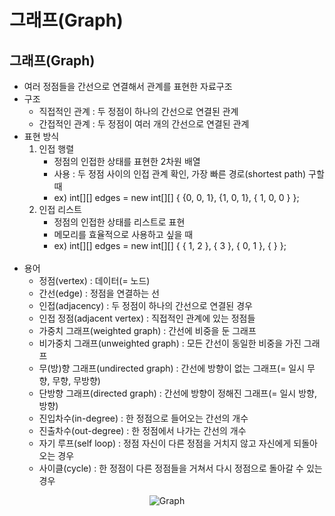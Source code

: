 # 그래프(Graph)

## **그래프(Graph)**

-   여러 정점들을 간선으로 연결해서 관계를 표현한 자료구조
-   구조
    -   직접적인 관계 : 두 정점이 하나의 간선으로 연결된 관계
    -   간접적인 관계 : 두 정점이 여러 개의 간선으로 연결된 관계
-   표현 방식
    1.  인접 행렬
        -   정점의 인접한 상태를 표현한 2차원 배열
        -   사용 : 두 정점 사이의 인접 관계 확인, 가장 빠른 경로(shortest path) 구할 때
        -   ex) int\[\]\[\] edges = new int\[\]\[\] { {0, 0, 1}, {1, 0, 1}, { 1, 0, 0 } };
    2.  인접 리스트
        -   정점의 인접한 상태를 리스트로 표현
        -   메모리를 효율적으로 사용하고 싶을 때
        -   ex) int\[\]\[\] edges = new int\[\]\[\] { { 1, 2 }, { 3 }, { 0, 1 }, { } };
<br></br>  
- 용어
    -   정점(vertex) : 데이터(= 노드)
    -   간선(edge) : 정점을 연결하는 선
    -   인접(adjacency) : 두 정점이 하나의 간선으로 연결된 경우
    -   인접 정점(adjacent vertex) : 직접적인 관계에 있는 정점들
    -   가중치 그래프(weighted graph) : 간선에 비중을 둔 그래프
    -   비가중치 그래프(unweighted graph) : 모든 간선이 동일한 비중을 가진 그래프
    -   무(방)향 그래프(undirected graph) : 간선에 방향이 없는 그래프(= 일시 무향, 무향, 무방향)
    -   단방향 그래프(directed graph) : 간선에 방향이 정해진 그래프(= 일시 방향, 방향)
    -   진입차수(in-degree) : 한 정점으로 들어오는 간선의 개수
    -   진출차수(out-degree) : 한 정점에서 나가는 간선의 개수
    -   자기 루프(self loop) : 정점 자신이 다른 정점을 거치지 않고 자신에게 되돌아 오는 경우
    -   사이클(cycle) : 한 정점이 다른 정점들을 거쳐서 다시 정점으로 돌아갈 수 있는 경우

<p align="center">
  <img src="https://img1.daumcdn.net/thumb/R1280x0/?scode=mtistory2&fname=https%3A%2F%2Fblog.kakaocdn.net%2Fdn%2F71HFd%2FbtrM0mJWCwz%2FXmn7sNUBmW4KKai3mjEIF1%2Fimg.png" alt="Graph"/>
</p>